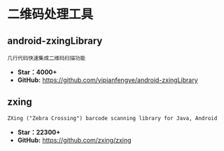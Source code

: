 # 二维码处理工具

## android-zxingLibrary

    几行代码快速集成二维码扫描功能

* **Star：4000+**
* **GitHub:** <https://github.com/yipianfengye/android-zxingLibrary>

## zxing

    ZXing ("Zebra Crossing") barcode scanning library for Java, Android

* **Star：22300+**
* **GitHub:** <https://github.com/zxing/zxing>
